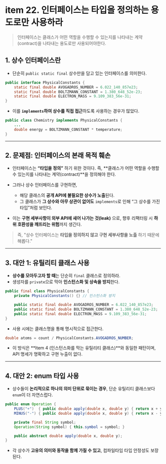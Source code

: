 # item 22. 인터페이스는 타입을 정의하는 용도로만 사용하라
> 인터페이스는 클래스가 어떤 역할을 수행할 수 있는지를 나타내는 계약(contract)을 나타내는 용도로만 사용되어야한다.

## 1. 상수 인터페이스란

* 단순히 `public static final` 상수만을 담고 있는 인터페이스를 의미한다.

```java
public interface PhysicalConstants {
    static final double AVOGADROS_NUMBER = 6.022_140_857e23;
    static final double BOLTZMANN_CONSTANT = 1.380_648_52e-23;
    static final double ELECTRON_MASS = 9.109_383_56e-31;
}
```

* 이를 **`implements`하여 상수를 직접 접근**하도록 사용하는 경우가 많았다.

```java
public class Chemistry implements PhysicalConstants {
    ...
    double energy = BOLTZMANN_CONSTANT * temperature;
}
```

---

## 2. 문제점: 인터페이스의 본래 목적 훼손

* 인터페이스는 **“타입을 정의”** 하기 위한 것이다.
  즉, **클래스가 어떤 역할을 수행할 수 있는지를 나타내는 계약(contract)**을 정의해야 한다.
* 그러나 상수 인터페이스를 구현하면,

    * 해당 클래스의 **공개 API에 불필요한 상수가 노출**된다.
    * 그 클래스가 **그 상수와 아무 상관이 없어도** `implements`로 인해 “그 상수를 가진 타입”처럼 보인다.
* 이는 **구현 세부사항이 외부 API에 새어 나가는 것(leak)** 으로,
  향후 리팩터링 시 **하위 호환성을 깨뜨리는 위험**까지 생긴다.

> 즉, "상수 인터페이스는 **타입을 정의하지 않고 구현 세부사항을 노출** 하기 때문에 해롭다."

---

## 3. 대안 1: 유틸리티 클래스 사용

* **상수를 모아두고자 할 때**는 단순히 `final` 클래스로 정의하라.
* 생성자를 `private`으로 막아 **인스턴스화 및 상속을 방지**한다.

```java
public final class PhysicalConstants {
    private PhysicalConstants() {} // 인스턴스화 방지

    public static final double AVOGADROS_NUMBER = 6.022_140_857e23;
    public static final double BOLTZMANN_CONSTANT = 1.380_648_52e-23;
    public static final double ELECTRON_MASS = 9.109_383_56e-31;
}
```

* 사용 시에는 클래스명을 통해 명시적으로 접근한다.

```java
double atoms = count / PhysicalConstants.AVOGADROS_NUMBER;
```

* 이 방식은 **Item 4 (인스턴스화를 막는 유틸리티 클래스)**와 동일한 패턴이며,
  API 명세가 명확하고 구현 누출이 없다.

---

## 4. 대안 2: enum 타입 사용

* 상수들이 **논리적으로 하나의 의미 단위로 묶이는 경우**,
  단순 유틸리티 클래스보다 `enum`이 더 자연스럽다.

```java
public enum Operation {
    PLUS("+")  { public double apply(double x, double y) { return x + y; } },
    MINUS("-") { public double apply(double x, double y) { return x - y; } };

    private final String symbol;
    Operation(String symbol) { this.symbol = symbol; }

    public abstract double apply(double x, double y);
}
```

* 각 상수가 **고유의 의미와 동작을 함께 가질 수 있고**,
  컴파일타임 타입 안정성도 보장된다.